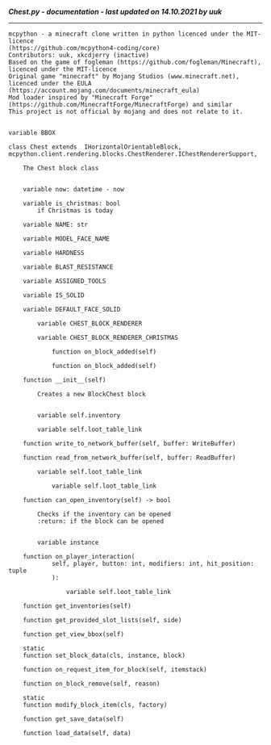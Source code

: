 ***Chest.py - documentation - last updated on 14.10.2021 by uuk***
___

    mcpython - a minecraft clone written in python licenced under the MIT-licence 
    (https://github.com/mcpython4-coding/core)
    Contributors: uuk, xkcdjerry (inactive)
    Based on the game of fogleman (https://github.com/fogleman/Minecraft), licenced under the MIT-licence
    Original game "minecraft" by Mojang Studios (www.minecraft.net), licenced under the EULA
    (https://account.mojang.com/documents/minecraft_eula)
    Mod loader inspired by "Minecraft Forge" (https://github.com/MinecraftForge/MinecraftForge) and similar
    This project is not official by mojang and does not relate to it.


    variable BBOX

    class Chest extends  IHorizontalOrientableBlock,  mcpython.client.rendering.blocks.ChestRenderer.IChestRendererSupport,  
        
        The Chest block class


        variable now: datetime - now

        variable is_christmas: bool
            if Christmas is today

        variable NAME: str

        variable MODEL_FACE_NAME

        variable HARDNESS

        variable BLAST_RESISTANCE

        variable ASSIGNED_TOOLS

        variable IS_SOLID

        variable DEFAULT_FACE_SOLID

            variable CHEST_BLOCK_RENDERER

            variable CHEST_BLOCK_RENDERER_CHRISTMAS

                function on_block_added(self)

                function on_block_added(self)

        function __init__(self)
            
            Creates a new BlockChest block


            variable self.inventory

            variable self.loot_table_link

        function write_to_network_buffer(self, buffer: WriteBuffer)

        function read_from_network_buffer(self, buffer: ReadBuffer)

            variable self.loot_table_link

                variable self.loot_table_link

        function can_open_inventory(self) -> bool
            
            Checks if the inventory can be opened
            :return: if the block can be opened


            variable instance

        function on_player_interaction(
                self, player, button: int, modifiers: int, hit_position: tuple
                ):

                    variable self.loot_table_link

        function get_inventories(self)

        function get_provided_slot_lists(self, side)

        function get_view_bbox(self)

        static
        function set_block_data(cls, instance, block)

        function on_request_item_for_block(self, itemstack)

        function on_block_remove(self, reason)

        static
        function modify_block_item(cls, factory)

        function get_save_data(self)

        function load_data(self, data)